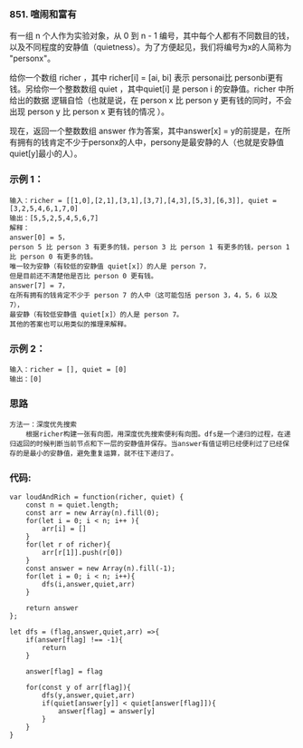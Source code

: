 ### 851. 喧闹和富有
有一组 n 个人作为实验对象，从 0 到 n - 1 编号，其中每个人都有不同数目的钱，以及不同程度的安静值（quietness）。为了方便起见，我们将编号为x的人简称为 "personx"。

给你一个数组 richer ，其中 richer[i] = [ai, bi] 表示 personai比 personbi更有钱。另给你一个整数数组 quiet ，其中quiet[i] 是 person i 的安静值。richer 中所给出的数据 逻辑自恰（也就是说，在 person x 比 person y 更有钱的同时，不会出现 person y 比 person x 更有钱的情况 ）。

现在，返回一个整数数组 answer 作为答案，其中answer[x] = y的前提是，在所有拥有的钱肯定不少于personx的人中，persony是最安静的人（也就是安静值quiet[y]最小的人）。

### 示例 1：
    输入：richer = [[1,0],[2,1],[3,1],[3,7],[4,3],[5,3],[6,3]], quiet = [3,2,5,4,6,1,7,0]
    输出：[5,5,2,5,4,5,6,7]
    解释： 
    answer[0] = 5，
    person 5 比 person 3 有更多的钱，person 3 比 person 1 有更多的钱，person 1 比 person 0 有更多的钱。
    唯一较为安静（有较低的安静值 quiet[x]）的人是 person 7，
    但是目前还不清楚他是否比 person 0 更有钱。
    answer[7] = 7，
    在所有拥有的钱肯定不少于 person 7 的人中（这可能包括 person 3，4，5，6 以及 7），
    最安静（有较低安静值 quiet[x]）的人是 person 7。
    其他的答案也可以用类似的推理来解释。

### 示例 2：
    输入：richer = [], quiet = [0]
    输出：[0]

### 思路
    方法一：深度优先搜索
        根据richer构建一张有向图，用深度优先搜索便利有向图。dfs是一个递归的过程，在递归返回的时候判断当前节点和下一层的安静值并保存。当answer有值证明已经便利过了已经保存的是最小的安静值，避免重复运算，就不往下递归了。

### 代码:

    var loudAndRich = function(richer, quiet) {
        const n = quiet.length;
        const arr = new Array(n).fill(0);
        for(let i = 0; i < n; i++ ){
            arr[i] = []
        }
        for(let r of richer){
            arr[r[1]].push(r[0])
        }
        const answer = new Array(n).fill(-1);
        for(let i = 0; i < n; i++){
            dfs(i,answer,quiet,arr)
        }

        return answer
    }; 

    let dfs = (flag,answer,quiet,arr) =>{
        if(answer[flag] !== -1){
            return
        }

        answer[flag] = flag

        for(const y of arr[flag]){
            dfs(y,answer,quiet,arr)
            if(quiet[answer[y]] < quiet[answer[flag]]){
                answer[flag] = answer[y]
            }
        }
    }
